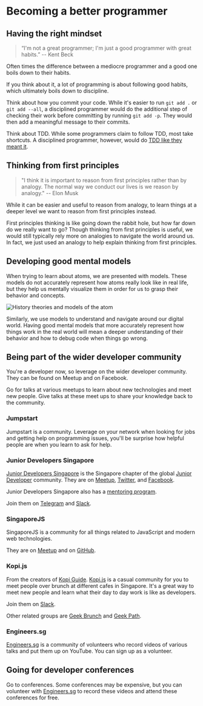 # Becoming a better programmer

## Having the right mindset

> “I'm not a great programmer; I'm just a good programmer with great habits.” -- Kent Beck

Often times the difference between a mediocre programmer and a good one boils down to their habits.

If you think about it, a lot of programming is about following good habits, which ultimately boils down to discipline.

Think about how you commit your code. While it's easier to run `git add .` or `git add --all`, a disciplined programmer would do the additional step of checking their work before committing by running `git add -p`. They would then add a meaningful message to their commits.

Think about TDD. While some programmers claim to follow TDD, most take shortcuts. A disciplined programmer, however, would do [TDD like they meant it](https://cumulative-hypotheses.org/2011/08/30/tdd-as-if-you-meant-it/).

## Thinking from first principles

> "I think it is important to reason from first principles rather than by analogy. The normal way we conduct our lives is we reason by analogy." -- Elon Musk

While it can be easier and useful to reason from analogy, to learn things at a deeper level we want to reason from first principles instead.

First principles thinking is like going down the rabbit hole, but how far down do we really want to go? Though thinking from first principles is useful, we would still typically rely more on analogies to navigate the world around us. In fact, we just used an analogy to help explain thinking from first principles.

## Developing good mental models

When trying to learn about atoms, we are presented with models. These models do not accurately represent how atoms really look like in real life, but they help us mentally visualize them in order for us to grasp their behavior and concepts.

![History theories and models of the atom](https://d2jmvrsizmvf4x.cloudfront.net/I6xjr9UFQZqfwr8opr9Q_The-History-of-the-Atom-%25E2%2580%2593-Theories-and-Models.png)

Similarly, we use models to understand and navigate around our digital world. Having good mental models that more accurately represent how things work in the real world will mean a deeper understanding of their behavior and how to debug code when things go wrong.

## Being part of the wider developer community

You're a developer now, so leverage on the wider developer community. They can be found on Meetup and on Facebook.

Go for talks at various meetups to learn about new technologies and meet new people. Give talks at these meet ups to share your knowledge back to the community.

### Jumpstart

Jumpstart is a community. Leverage on your network when looking for jobs and getting help on programming issues, you'll be surprise how helpful people are when you learn to ask for help.

### Junior Developers Singapore

[Junior Developers Singapore](https://juniordev.sg/) is the Singapore chapter of the global [Junior Developer](http://juniordev.io/) community. They are on [Meetup](https://www.meetup.com/Junior-Developers-Singapore/), [Twitter](https://twitter.com/juniordevsg), and [Facebook](https://www.facebook.com/groups/juniorDevSG/).

Junior Developers Singapore also has a [mentoring program](https://github.com/JuniorDevSingapore/mentoring-program).

Join them on [Telegram](https://t.me/joinchat/AMjNsFh9UGIR5VvOs1_nXA) and [Slack](http://juniordevcommunity.herokuapp.com/).

### SingaporeJS

SingaporeJS is a community for all things related to JavaScript and modern web technologies.

They are on [Meetup](http://www.meetup.com/Singapore-JS/) and on [GitHub](https://github.com/SingaporeJS/talk.js).

### Kopi.js

From the creators of [Kopi Guide](https://kopi.guide/). [Kopi.js](https://kopijs.org/) is a casual community for you to meet people over brunch at different cafes in Singapore. It's a great way to meet new people and learn what their day to day work is like as developers.

Join them on [Slack](https://launchpass.com/kopijs).

Other related groups are [Geek Brunch](https://geekbrunch.sg/) and [Geek Path](https://thegeekpath.com/).

### Engineers.sg

[Engineers.sg](https://engineers.sg/) is a community of volunteers who record videos of various talks and put them up on YouTube. You can sign up as a volunteer.

## Going for developer conferences

Go to conferences. Some conferences may be expensive, but you can volunteer with [Engineers.sg](https://engineers.sg/) to record these videos and attend these conferences for free.
